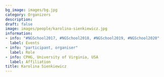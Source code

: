 ```yaml
---
bg_image: images/bg.jpg
category: Organizers
description: 
draft: false
image: images/people/karolina-sienkiewicz.jpg
information:
- info: "#NGSchool2017, #NGSchool2018, #NGSchool2019, #NGSchool2020"
  label: Events
- info: "participant, organiser"
  label: Role
- info: CPHG, University of Virginia, USA
  label: Affiliation
title: Karolina Sienkiewicz
---
```


